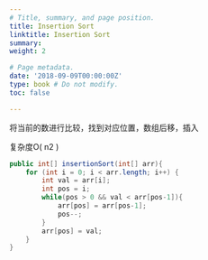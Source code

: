 ```yaml
---
# Title, summary, and page position.
title: Insertion Sort
linktitle: Insertion Sort
summary:
weight: 2

# Page metadata.
date: '2018-09-09T00:00:00Z'
type: book # Do not modify.
toc: false

---
```

将当前的数进行比较，找到对应位置，数组后移，插入

复杂度O( n2 )

```java
public int[] insertionSort(int[] arr){
	for (int i = 0; i < arr.length; i++) {
		int val = arr[i];
		int pos = i;
		while(pos > 0 && val < arr[pos-1]){
			arr[pos] = arr[pos-1];
			pos--;
		}
		arr[pos] = val;
	}
}
```
